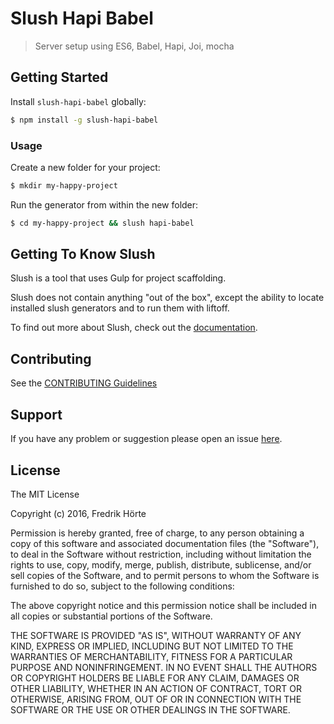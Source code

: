 # Slush Hapi Babel 

> Server setup using ES6, Babel, Hapi, Joi, mocha


## Getting Started

Install `slush-hapi-babel` globally:

```bash
$ npm install -g slush-hapi-babel
```

### Usage

Create a new folder for your project:

```bash
$ mkdir my-happy-project
```

Run the generator from within the new folder:

```bash
$ cd my-happy-project && slush hapi-babel
```

## Getting To Know Slush

Slush is a tool that uses Gulp for project scaffolding.

Slush does not contain anything "out of the box", except the ability to locate installed slush generators and to run them with liftoff.

To find out more about Slush, check out the [documentation](https://github.com/slushjs/slush).

## Contributing

See the [CONTRIBUTING Guidelines](https://github.com/horte/slush-hapi-babel/blob/master/CONTRIBUTING.md)

## Support
If you have any problem or suggestion please open an issue [here](https://github.com/horte/slush-hapi-babel/issues).

## License 

The MIT License

Copyright (c) 2016, Fredrik Hörte

Permission is hereby granted, free of charge, to any person
obtaining a copy of this software and associated documentation
files (the "Software"), to deal in the Software without
restriction, including without limitation the rights to use,
copy, modify, merge, publish, distribute, sublicense, and/or sell
copies of the Software, and to permit persons to whom the
Software is furnished to do so, subject to the following
conditions:

The above copyright notice and this permission notice shall be
included in all copies or substantial portions of the Software.

THE SOFTWARE IS PROVIDED "AS IS", WITHOUT WARRANTY OF ANY KIND,
EXPRESS OR IMPLIED, INCLUDING BUT NOT LIMITED TO THE WARRANTIES
OF MERCHANTABILITY, FITNESS FOR A PARTICULAR PURPOSE AND
NONINFRINGEMENT. IN NO EVENT SHALL THE AUTHORS OR COPYRIGHT
HOLDERS BE LIABLE FOR ANY CLAIM, DAMAGES OR OTHER LIABILITY,
WHETHER IN AN ACTION OF CONTRACT, TORT OR OTHERWISE, ARISING
FROM, OUT OF OR IN CONNECTION WITH THE SOFTWARE OR THE USE OR
OTHER DEALINGS IN THE SOFTWARE.

